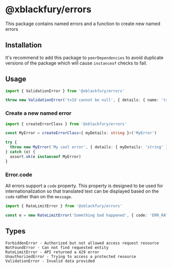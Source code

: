 # @xblackfury/errors

This package contains named errors and a function to create new named errors

## Installation

It's recommend to add this package to `peerDependencies` to avoid duplicate versions of the package
which will cause `instanceof` checks to fail.

## Usage

```ts
import { ValidationError } from '@xblackfury/errors'

throw new ValidationError('txId cannot be null', { details: { name: 'txId', expected: 'not null', actual: 'null' }})
```

### Create a new named error
```ts
import { createErrorClass } from '@xblackfury/errors'

const MyError = createErrorClass<{ myDetails: string }>('MyError')

try {
  throw new MyError('My cool error', { details: { myDetails: 'string' } })
} catch (e) {
  assert.ok(e instanceof MyError)
}

```

### Error.code

All errors support a `code` property. This property is designed to be used for internationalization
so that translated text can be displayed based on the `code` rather than on the `message`.

```ts
import { RateLimitError } from '@xblackfury/errors'

const e = new RateLimitError('Something bad happened', { code: 'ERR_RATE_LIMIT_INFURA' })
```

## Types

```
ForbiddenError - Authorized but not allowed access request resource
NotFoundError - Can not find requested entity
RateLimitError - API returned a 429 error
UnauthorizedError - Trying to access a protected resource
ValidationError - Invalid data provided
```
